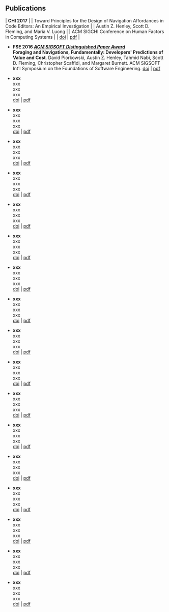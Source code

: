 
## Publications

| **CHI 2017** | 
| Toward Principles for the Design of Navigation Affordances in Code Editors: An Empirical Investigation |
| Austin Z. Henley, Scott D. Fleming, and Maria V. Luong |
| ACM SIGCHI Conference on Human Factors in Computing Systems  |
| [doi](http://dx.doi.org/10.1145/3025453.3025645) | [pdf](http://dl.acm.org/authorize?N37820) |

* **FSE 2016 _[ACM SIGSOFT Distinguished Paper Award](https://www.cs.ucdavis.edu/fse2016/#innovations)_**  
**Foraging and Navigations, Fundamentally: Developers' Predictions of Value and Cost**.
David Piorkowski, Austin Z. Henley, Tahmid Nabi, Scott D. Fleming, Christopher Scaffidi, and Margaret Burnett.
ACM SIGSOFT Int'l Symposium on the Foundations of Software Engineering.
[doi](http://dx.doi.org/10.1145/2950290.2950302) | [pdf](http://dl.acm.org/authorize?N27514)

* **xxx**  
xxx  
xxx  
xxx  
[doi](xxx) | [pdf](xxx)

* **xxx**  
xxx  
xxx  
xxx  
[doi](xxx) | [pdf](xxx)

* **xxx**  
xxx  
xxx  
xxx  
[doi](xxx) | [pdf](xxx)

* **xxx**  
xxx  
xxx  
xxx  
[doi](xxx) | [pdf](xxx)

* **xxx**  
xxx  
xxx  
xxx  
[doi](xxx) | [pdf](xxx)

* **xxx**  
xxx  
xxx  
xxx  
[doi](xxx) | [pdf](xxx)

* **xxx**  
xxx  
xxx  
xxx  
[doi](xxx) | [pdf](xxx)

* **xxx**  
xxx  
xxx  
xxx  
[doi](xxx) | [pdf](xxx)

* **xxx**  
xxx  
xxx  
xxx  
[doi](xxx) | [pdf](xxx)

* **xxx**  
xxx  
xxx  
xxx  
[doi](xxx) | [pdf](xxx)

* **xxx**  
xxx  
xxx  
xxx  
[doi](xxx) | [pdf](xxx)

* **xxx**  
xxx  
xxx  
xxx  
[doi](xxx) | [pdf](xxx)

* **xxx**  
xxx  
xxx  
xxx  
[doi](xxx) | [pdf](xxx)

* **xxx**  
xxx  
xxx  
xxx  
[doi](xxx) | [pdf](xxx)

* **xxx**  
xxx  
xxx  
xxx  
[doi](xxx) | [pdf](xxx)

* **xxx**  
xxx  
xxx  
xxx  
[doi](xxx) | [pdf](xxx)

* **xxx**  
xxx  
xxx  
xxx  
[doi](xxx) | [pdf](xxx)

